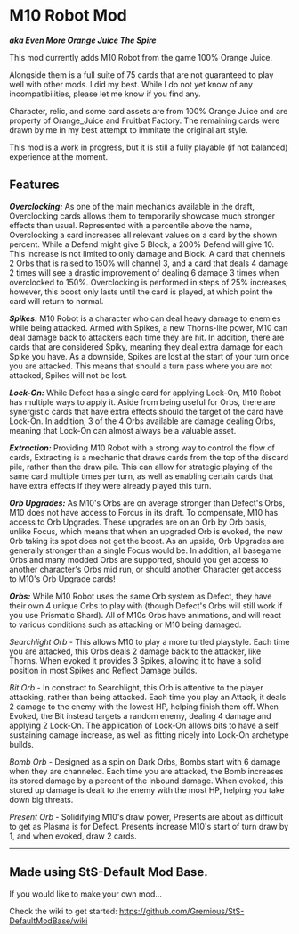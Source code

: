 # M10 Robot Mod

_**aka Even More Orange Juice The Spire**_


This mod currently adds M10 Robot from the game 100% Orange Juice.

Alongside them is a full suite of 75 cards that are not guaranteed to play well with other mods. I did my best. While I do not yet know of any incompatibilities, please let me know if you find any.

Character, relic, and some card assets are from 100% Orange Juice and are property of Orange_Juice and Fruitbat Factory. The remaining cards were drawn by me in my best attempt to immitate the original art style.

This mod is a work in progress, but it is still a fully playable (if not balanced) experience at the moment.

Features
---

_**Overclocking:**_
As one of the main mechanics available in the draft, Overclocking cards allows them to temporarily showcase much stronger effects than usual. Represented with a percentile above the name, Overclocking a card increases all relevant values on a card by the shown percent. While a Defend might give 5 Block, a 200% Defend will give 10. This increase is not limited to only damage and Block. A card that chennels 2 Orbs that is raised to 150% will channel 3, and a card that deals 4 damage 2 times will see a drastic improvement of dealing 6 damage 3 times when overclocked to 150%. Overclocking is performed in steps of 25% increases, however, this boost only lasts until the card is played, at which point the card will return to normal.

_**Spikes:**_
M10 Robot is a character who can deal heavy damage to enemies while being attacked. Armed with Spikes, a new Thorns-lite power, M10 can deal damage back to attackers each time they are hit. In addition, there are cards that are considered Spiky, meaning they deal extra damage for each Spike you have. As a downside, Spikes are lost at the start of your turn once you are attacked. This means that should a turn pass where you are not attacked, Spikes will not be lost.

_**Lock-On:**_
While Defect has a single card for applying Lock-On, M10 Robot has multiple ways to apply it. Aside from being useful for Orbs, there are synergistic cards that have extra effects should the target of the card have Lock-On. In addition, 3 of the 4 Orbs available are damage dealing Orbs, meaning that Lock-On can almost always be a valuable asset.

_**Extraction:**_
Providing M10 Robot with a strong way to control the flow of cards, Extracting is a mechanic that draws cards from the top of the discard pile, rather than the draw pile. This can allow for strategic playing of the same card multiple times per turn, as well as enabling certain cards that have extra effects if they were already played this turn.

_**Orb Upgrades:**_
As M10's Orbs are on average stronger than Defect's Orbs, M10 does not have access to Forcus in its draft. To compensate, M10 has access to Orb Upgrades. These upgrades are on an Orb by Orb basis, unlike Focus, which means that when an upgraded Orb is evoked, the new Orb taking its spot does not get the boost. As an upside, Orb Upgrades are generally stronger than a single Focus would be. In addition, all basegame Orbs and many modded Orbs are supported, should you get access to another character's Orbs mid run, or should another Character get access to M10's Orb Upgrade cards!

_**Orbs:**_ 
While M10 Robot uses the same Orb system as Defect, they have their own 4 unique Orbs to play with (though Defect's Orbs will still work if you use Prismatic Shard). All of M10s Orbs have animations, and will react to various conditions such as attacking or M10 being damaged.

_Searchlight Orb_ - This allows M10 to play a more turtled playstyle. Each time you are attacked, this Orbs deals 2 damage back to the attacker, like Thorns. When evoked it provides 3 Spikes, allowing it to have a solid position in most Spikes and Reflect Damage builds. 

_Bit Orb_ - In constract to Searchlight, this Orb is attentive to the player attacking, rather than being attacked. Each time you play an Attack, it deals 2 damage to the enemy with the lowest HP, helping finish them off. When Evoked, the Bit instead targets a random enemy, dealing 4 damage and applying 2 Lock-On. The application of Lock-On allows bits to have a self sustaining damage increase, as well as fitting nicely into Lock-On archetype builds.

_Bomb Orb_ - Designed as a spin on Dark Orbs, Bombs start with 6 damage when they are channeled. Each time you are attacked, the Bomb increases its stored damage by a percent of the inbound damage. When evoked, this stored up damage is dealt to the enemy with the most HP, helping you take down big threats.

_Present Orb_ - Solidifying M10's draw power, Presents are about as difficult to get as Plasma is for Defect. Presents increase M10's start of turn draw by 1, and when evoked, draw 2 cards.

---

Made using StS-Default Mod Base.
---

If you would like to make your own mod...

Check the wiki to get started: https://github.com/Gremious/StS-DefaultModBase/wiki
